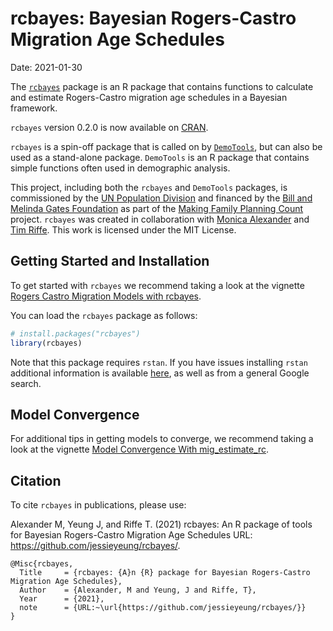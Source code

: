
# rcbayes: Bayesian Rogers-Castro Migration Age Schedules

Date: 2021-01-30

The [`rcbayes`](https://CRAN.R-project.org/package=rcbayes) package is
an R package that contains functions to calculate and estimate
Rogers-Castro migration age schedules in a Bayesian framework.

`rcbayes` version 0.2.0 is now available on
[CRAN](https://CRAN.R-project.org/package=rcbayes).

`rcbayes` is a spin-off package that is called on by
[`DemoTools`](https://github.com/timriffe/DemoTools/), but can also be
used as a stand-alone package. `DemoTools` is an R package that contains
simple functions often used in demographic analysis.

This project, including both the `rcbayes` and `DemoTools` packages, is
commissioned by the [UN Population
Division](http://www.un.org/en/development/desa/population/) and
financed by the [Bill and Melinda Gates
Foundation](https://www.gatesfoundation.org/) as part of the [Making
Family Planning
Count](http://www.un.org/en/development/desa/population/projects/making-family-planning-count/index.shtml)
project. `rcbayes` was created in collaboration with [Monica
Alexander](https://www.monicaalexander.com/) and [Tim
Riffe](https://github.com/timriffe/). This work is licensed under the
MIT License.

## Getting Started and Installation

To get started with `rcbayes` we recommend taking a look at the vignette
[Rogers Castro Migration Models with
rcbayes](https://CRAN.R-project.org/package=rcbayes).

You can load the `rcbayes` package as follows:

``` r
# install.packages("rcbayes")
library(rcbayes)
```

Note that this package requires `rstan`. If you have issues installing
`rstan` additional information is available
[here](https://github.com/stan-dev/rstan/wiki), as well as from a
general Google search.

## Model Convergence

For additional tips in getting models to converge, we recommend taking a
look at the vignette [Model Convergence With
mig\_estimate\_rc](https://CRAN.R-project.org/package=rcbayes).

## Citation

To cite `rcbayes` in publications, please use:

Alexander M, Yeung J, and Riffe T. (2021) rcbayes: An R package of tools
for Bayesian Rogers-Castro Migration Age Schedules URL:
<https://github.com/jessieyeung/rcbayes/>.

    @Misc{rcbayes,
      Title     = {rcbayes: {A}n {R} package for Bayesian Rogers-Castro Migration Age Schedules},
      Author    = {Alexander, M and Yeung, J and Riffe, T},
      Year      = {2021},
      note      = {URL:~\url{https://github.com/jessieyeung/rcbayes/}}
    }
